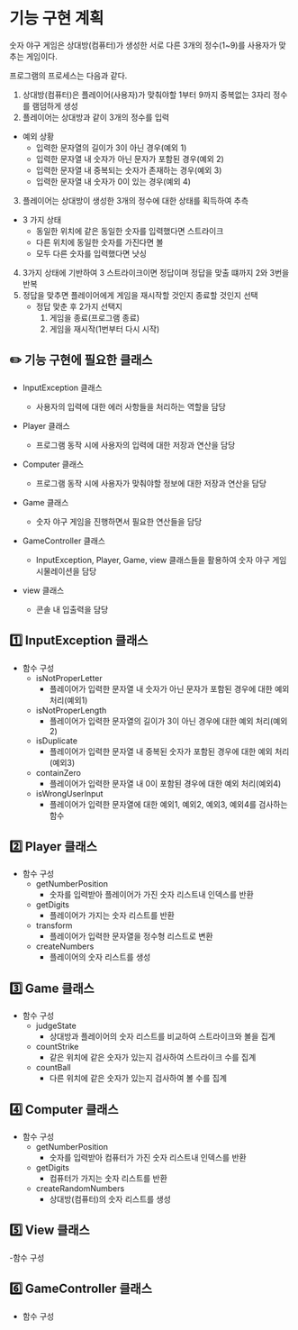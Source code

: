 # 기능 구현 계획
숫자 야구 게임은 상대방(컴퓨터)가 생성한 서로 다른 3개의 정수(1~9)를
사용자가 맞추는 게임이다.

프로그램의 프로세스는 다음과 같다.

1. 상대방(컴퓨터)은 플레이어(사용자)가 맞춰야할 1부터 9까지 중복없는 3자리 정수를 램덤하게 생성
2. 플레이어는 상대방과 같이 3개의 정수를 입력
- 예외 상황
    - 입력한 문자열의 길이가 3이 아닌 경우(예외 1)
    - 입력한 문자열 내 숫자가 아닌 문자가 포함된 경우(예외 2)
    - 입력한 문자열 내 중복되는 숫자가 존재하는 경우(예외 3)
    - 입력한 문자열 내 숫자가 0이 있는 경우(예외 4)
3. 플레이어는 상대방이 생성한 3개의 정수에 대한 상태를 획득하여 추측
- 3 가지 상태
    - 동일한 위치에 같은 동일한 숫자를 입력했다면 스트라이크
    - 다른 위치에 동일한 숫자를 가진다면 볼
    - 모두 다른 숫자를 입력했다면 낫싱
4. 3가지 상태에 기반하여 3 스트라이크이면 정답이며 정답을 맞출 떄까지 2와 3번을 반복
5. 정답을 맞추면 플레이어에게 게임을 재시작할 것인지 종료할 것인지 선택
   - 정답 맞춘 후 2가지 선택지
       1. 게임을 종료(프로그램 종료)
       2. 게임을 재시작(1번부터 다시 시작)

## ✏️ 기능 구현에 필요한 클래스

- InputException 클래스
    - 사용자의 입력에 대한 에러 사항들을 처리하는 역할을 담당

- Player 클래스
    - 프로그램 동작 시에 사용자의 입력에 대한 저장과 연산을 담당

- Computer 클래스
  - 프로그램 동작 시에 사용자가 맞춰야할 정보에 대한 저장과 연산을 담당

- Game 클래스
    - 숫자 야구 게임을 진행하면서 필요한 연산들을 담당

- GameController 클래스
    - InputException, Player, Game, view 클래스들을 활용하여 숫자 야구 게임 시물레이션을 담당
  
- view 클래스
  - 콘솔 내 입출력을 담당

## 1️⃣  InputException 클래스
- 함수 구성
  - isNotProperLetter
      - 플레이어가 입력한 문자열 내 숫자가 아닌 문자가 포함된 경우에 대한 예외 처리(예외1)
  - isNotProperLength
      - 플레이어가 입력한 문자열의 길이가 3이 아닌 경우에 대한 예외 처리(예외2)
  - isDuplicate
    - 플레이어가 입력한 문자열 내 중복된 숫자가 포함된 경우에 대한 예외 처리(예외3)
  - containZero
    - 플레이어가 입력한 문자열 내 0이 포함된 경우에 대한 예외 처리(예외4)
  - isWrongUserInput
    - 플레이어가 입력한 문자열에 대한 예외1, 예외2, 예외3, 예외4를 검사하는 함수

## 2️⃣  Player 클래스
- 함수 구성
    - getNumberPosition
      - 숫자를 입력받아 플레이어가 가진 숫자 리스트내 인덱스를 반환
    - getDigits
      - 플레이어가 가지는 숫자 리스트를 반환
    - transform
      - 플레이어가 입력한 문자열을 정수형 리스트로 변환 
    - createNumbers
      - 플레이어의 숫자 리스트를 생성

## 3️⃣  Game 클래스
- 함수 구성
  - judgeState
    - 상대방과 플레이어의 숫자 리스트를 비교하여 스트라이크와 볼을 집계
  - countStrike
    - 같은 위치에 같은 숫자가 있는지 검사하여 스트라이크 수를 집계
  - countBall
    - 다른 위치에 같은 숫자가 있는지 검사하여 볼 수를 집계
    
## 4️⃣  Computer 클래스
- 함수 구성
  - getNumberPosition
    - 숫자를 입력받아 컴퓨터가 가진 숫자 리스트내 인덱스를 반환
  - getDigits
    - 컴퓨터가 가지는 숫자 리스트를 반환
  - createRandomNumbers
    - 상대방(컴퓨터)의 숫자 리스트를 생성

## 5️⃣  View 클래스
-함수 구성

## 6️⃣  GameController 클래스
- 함수 구성
 

